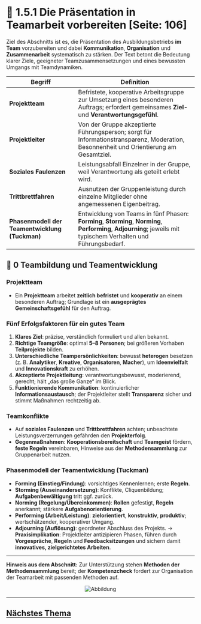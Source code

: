 # 🤝 1.5.1 Die Präsentation in Teamarbeit vorbereiten [Seite: 106]

Ziel des Abschnitts ist es, die Präsentation des Ausbildungsbetriebs **im Team** vorzubereiten und dabei **Kommunikation**, **Organisation** und **Zusammenarbeit** systematisch zu stärken. Der Text betont die Bedeutung klarer Ziele, geeigneter Teamzusammensetzungen und eines bewussten Umgangs mit Teamdynamiken. 

| Begriff                                        | Definition                                                                                                                                                         |
| ---------------------------------------------- | ------------------------------------------------------------------------------------------------------------------------------------------------------------------ |
| **Projektteam**                                | Befristete, kooperative Arbeitsgruppe zur Umsetzung eines besonderen Auftrags; erfordert gemeinsames **Ziel-** und **Verantwortungsgefühl**.                       |
| **Projektleiter**                              | Von der Gruppe akzeptierte Führungsperson; sorgt für Informationstransparenz, Moderation, Besonnenheit und Orientierung am Gesamtziel.                             |
| **Soziales Faulenzen**                         | Leistungsabfall Einzelner in der Gruppe, weil Verantwortung als geteilt erlebt wird.                                                                               |
| **Trittbrettfahren**                           | Ausnutzen der Gruppenleistung durch einzelne Mitglieder ohne angemessenen Eigenbeitrag.                                                                            |
| **Phasenmodell der Teamentwicklung (Tuckman)** | Entwicklung von Teams in fünf Phasen: **Forming**, **Storming**, **Norming**, **Performing**, **Adjourning**; jeweils mit typischem Verhalten und Führungsbedarf.  |

## 🧩 0 Teambildung und Teamentwicklung

### Projektteam

* Ein **Projektteam** arbeitet **zeitlich befristet** und **kooperativ** an einem besonderen Auftrag; Grundlage ist ein **ausgeprägtes Gemeinschaftsgefühl** für den Auftrag. 

### Fünf Erfolgsfaktoren für ein gutes Team

1. **Klares Ziel**: präzise, verständlich formuliert und allen bekannt.
2. **Richtige Teamgröße**: optimal **5–8 Personen**; bei größeren Vorhaben **Teilprojekte** bilden.
3. **Unterschiedliche Teampersönlichkeiten**: bewusst **heterogen** besetzen (z. B. **Analytiker**, **Kreative**, **Organisatoren**, **Macher**), um **Ideenvielfalt** und **Innovationskraft** zu erhöhen.
4. **Akzeptierte Projektleitung**: verantwortungsbewusst, moderierend, gerecht; hält „das große Ganze“ im Blick.
5. **Funktionierende Kommunikation**: kontinuierlicher **Informationsaustausch**; der Projektleiter stellt **Transparenz** sicher und stimmt Maßnahmen rechtzeitig ab.

### Teamkonflikte

* Auf **soziales Faulenzen** und **Trittbrettfahren** achten; unbeachtete Leistungsverzerrungen gefährden den **Projekterfolg**.
* **Gegenmaßnahmen**: **Kooperationsbereitschaft** und **Teamgeist** fördern, **feste Regeln** vereinbaren, Hinweise aus der **Methodensammlung** zur Gruppenarbeit nutzen. 

### Phasenmodell der Teamentwicklung (Tuckman)

* **Forming (Einstieg/Findung)**: vorsichtiges Kennenlernen; erste **Regeln**.
* **Storming (Auseinandersetzung)**: Konflikte, Cliquenbildung; **Aufgabenbewältigung** tritt ggf. zurück.
* **Norming (Regelung/Übereinkommen)**: **Rollen** gefestigt, **Regeln** anerkannt; stärkere **Aufgabenorientierung**.
* **Performing (Arbeit/Leistung)**: **zielorientiert**, **konstruktiv**, **produktiv**; wertschätzender, kooperativer Umgang.
* **Adjourning (Auflösung)**: geordneter Abschluss des Projekts.
  → **Praxisimplikation**: Projektleiter antizipieren Phasen, führen durch **Vorgespräche**, **Regeln** und **Feedbacksitzungen** und sichern damit **innovatives, zielgerichtetes Arbeiten**. 

---

**Hinweis aus dem Abschnitt:** Zur Unterstützung stehen **Methoden der Methodensammlung** bereit; der **Kompetenzcheck** fordert zur Organisation der Teamarbeit mit passenden Methoden auf. 

<div style="display:flex;justify-content:center">
    <img src="/lernfeld_1/Teamentwicklung.png" alt="Abbildung" style="max-width:100%;height:auto;display:block;margin:0;" />
</div>

---

## [Nächstes Thema](1.5.2_Die_Praesentation_planen.md)